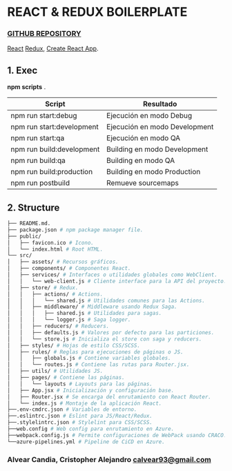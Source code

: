 # REACT & REDUX BOILERPLATE

### [GITHUB REPOSITORY](https://github.com/calvear93/react-redux-boilerplate)

[React](https://es.reactjs.org/) [Redux](https://es.redux.js.org/), [Create React App](https://github.com/facebook/create-react-app).

## 1. Exec

**npm scripts** .

| Script                    | Resultado                     |
| ------------------------- | ----------------------------- |
| npm run start:debug       | Ejecución en modo Debug       |
| npm run start:development | Ejecución en modo Development |
| npm run start:qa          | Ejecución en modo QA          |
| npm run build:development | Building en modo Development  |
| npm run build:qa          | Building en modo QA           |
| npm run build:production  | Building en modo Production   |
| npm run postbuild         | Remueve sourcemaps            |

## 2. Structure

```bash
├── README.md.
├── package.json # npm package manager file.
├── public/
│   ├── favicon.ico # Icono.
│   └── index.html # Root HTML.
└── src/
│   ├── assets/ # Recursos gráficos.
│   ├── components/ # Componentes React.
│   ├── services/ # Interfaces o utilidades globales como WebClient.
│   │   └── web-client.js # Cliente interface para la API del proyecto.
│   ├── store/ # Redux.
│   │   ├── actions/ # Actions.
│   │   │   └── shared.js # Utilidades comunes para las Actions.
│   │   ├── middleware/ # Middleware usando Redux Saga.
│   │   │   ├── shared.js # Utilidades para sagas.
│   │   │   └── logger.js # Saga logger.
│   │   ├── reducers/ # Reducers.
│   │   ├── defaults.js # Valores por defecto para las particiones.
│   │   └── store.js # Inicializa el store con saga y reducers.
│   ├── styles/ # Hojas de estilo CSS/SCSS.
│   ├── rules/ # Reglas para ejecuciones de páginas o JS.
│   │   ├── globals.js # Contiene variables globales.
│   │   └── routes.js # Contiene las rutas para Router.jsx.
│   ├── utils/ # Utilidades JS.
│   ├── pages/ # Contiene las páginas.
│   │   └── layouts # Layouts para las páginas.
│   ├── App.jsx # Inicialización y configuración base.
│   ├── Router.jsx # Se encarga del enrutamiento con React Router.
│   └── index.js # Montaje de la aplicación React.
├──.env-cmdrc.json # Variables de entorno.
├──.eslintrc.json # Eslint para JS/React/Redux.
├──.stylelintrc.json # Stylelint para CSS/SCSS.
├──web.config # Web config para enrutamiento en Azure.
├──webpack.config.js # Permite configuraciones de WebPack usando CRACO.
└──azure-pipelines.yml # Pipeline de CiCD en Azure.
```

### Alvear Candia, Cristopher Alejandro <calvear93@gmail.com>
